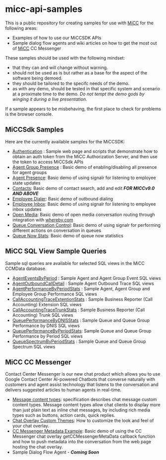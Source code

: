 # micc-api-samples

This is a public repository for creating samples for use with [MiCC](http://www.mitel.com/products/collaboration-software/micontact-center-business) for the following areas:

* Examples of how to use our MiCCSDK APIs
* Sample dialog flow agents and wiki articles on how to get the most out of [MiCC](http://www.mitel.com/products/collaboration-software/micontact-center-business) CC Messenger

These samples should be used with the following mindset:

* that they can and will change without warning.
* should not be used as is but rather as a base for the aspect of the software being demoed.
* they should be tailored to the specifc needs of the demo.
* as with any demo, should be tested in that specific system and scenario at a proximate time to the demo.  *Do not tempt the demo gods by winging it during a live presentation.*

If a sample appears to be misbehaving, the first place to check for problems is the browser console.

## MiCCSdk Samples

Here are the currently available samples for the MiCCSDK:

* [Authentication](https://github.com/mitel-networks/micc-api-samples/tree/master/MiCCSDK/authenticationToken) : Sample web page and scripts that demonstrate how to obtain an auth token from the MiCC Authorization Server, and then use the token to access MiCCSdk APIs
* [Agent Group Presence](https://github.com/mitel-networks/micc-api-samples/tree/master/MiCCSDK/agentGroupPresence) : Basic demo of enabling/disabling all presence for agent groups
* [Agent Presence](https://github.com/mitel-networks/micc-api-samples/tree/master/MiCCSDK/agentPresence): Basic demo of using signalr for listening to employee state updates
* [Contacts](https://github.com/mitel-networks/micc-api-samples/tree/master/MiCCSDK/contacts): Basic demo of contact search, add and edit ***FOR MICCv9.0 AND ABOVE***
* [Employee Dialer](https://github.com/mitel-networks/micc-api-samples/tree/master/MiCCSDK/employeeDialer): Basic demo of outbound dialing
* [Employee Inbox](https://github.com/mitel-networks/micc-api-samples/tree/master/MiCCSDK/employeeInbox): Basic demo of using signalr for listening to employee inbox updates
* [Open Media](https://github.com/mitel-networks/micc-api-samples/tree/master/MiCCSDK/openMediaAppearIn): Basic demo of open media conversation routing through integration with [whereby.com](https://whereby.com/)
* [Queue Conversation Control](https://github.com/mitel-networks/micc-api-samples/tree/master/MiCCSDK/queueConversationControl): Basic demo of using signalr for performing different actions on conversation in queues
* [Queue Now Stats](https://github.com/mitel-networks/micc-api-samples/tree/master/MiCCSDK/queueNowStats): Basic demo of queue now statistics

## MiCC SQL View Sample Queries

Sample sql queries are available for selected SQL views in the MiCC CCMData database.
* [AgentEventsByPeriod](https://github.com/mitel-networks/micc-api-samples/tree/master/MiCCSqlViewSampleQueries/AgentEventStats) : Sample Agent and Agent Group Event SQL views
* [AgentOutboundCallDetail](https://github.com/mitel-networks/micc-api-samples/tree/master/MiCCSqlViewSampleQueries/AgentOutboundCallDetail) : Sample Agent Outbound Trace SQL views
* [AgentPerformanceByPeriodStats](https://github.com/mitel-networks/micc-api-samples/tree/master/MiCCSqlViewSampleQueries/AgentPerformanceByPeriodStats) : Sample Agent, Agent Group and Employee Group Performance SQL views
* [CallAccountingTraceExtentionStats](https://github.com/mitel-networks/micc-api-samples/tree/master/MiCCSqlViewSampleQueries/CallAccountingTraceExtensionStats) : Sample Business Reporter (Call Accounting) Extension SQL views
* [CallAccountingTraceTrunkStats](https://github.com/mitel-networks/micc-api-samples/tree/master/MiCCSqlViewSampleQueries/CallAccountingTraceTrunkStats) : Sample Business Reporter (Call Accounting) Trunk SQL views
* [QueuePerformanceByDNISStats](https://github.com/mitel-networks/micc-api-samples/tree/master/MiCCSqlViewSampleQueries/QueuePerformanceByDNISStats) : Sample Queue and Queue Group Performance by DNIS SQL views
* [QueuePerformanceByPeriodStats](https://github.com/mitel-networks/micc-api-samples/tree/master/MiCCSqlViewSampleQueries/QueuePerformanceByPeriodStats): Sample Queue and Queue Group Performance by Period SQL views
* [QueueSpectrumByPeriodStats](https://github.com/mitel-networks/micc-api-samples/tree/master/MiCCSqlViewSampleQueries/QueueSpectrumByPeriodStats) : Sample Queue and Queue Group Spectrum SQL views

## MiCC CC Messenger

Contact Center Messenger is our new chat product which allows you to use Google Contact Center AI-powered Chatbots that converse naturally with customers and agent assist technology that listens to the conversation and delivers suggested articles to human agents in real-time.

* [Message content types](https://github.com/mitel-networks/micc-api-samples/wiki/Message-content-types): specification describes chat message custom content types. Message content types allow chat clients to display more than just plain text as inline chat messages, by including rich media types such as buttons, action cards, quick replies.
* [Chat Overlay Custom Themes](https://github.com/mitel-networks/micc-api-samples/wiki/Chat-Overlay-Custom-Themes): How to customize the look and feel of your chat overlay.
* [CC Messenger Metadata Example](https://github.com/mitel-networks/micc-api-samples/tree/master/CCAI%20CC%20Messenger/chatOverlayMetadata): Basic demo of using the CC Messenger chat overlay getCCMessengerMetaData callback function and how to push metadata into the conversation from the web page hosting the chat overlay.
* Sample Dialog Flow Agent - ***Coming Soon***
